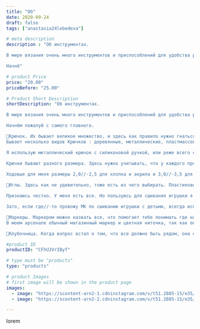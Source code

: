 ```yaml
---
title: "Об"
date: 2020-09-24
draft: false
tags: ["anastasia24lebedeva"]

# meta description
description : "Об инструментах.

В мире вязания очень много инструментов и приспособлений для удобства работы. Сегодня я познакомлю вас с теми, которыми пользуюсь сама.

Начнё"

# product Price
price: "20.00"
priceBefore: "25.00"

# Product Short Description
shortDescription: "Об инструментах.

В мире вязания очень много инструментов и приспособлений для удобства работы. Сегодня я познакомлю вас с теми, которыми пользуюсь сама.

Начнём пожалуй с самого главного.

📌Крючок. Их бывает великое множество, и здесь как правило нужно гнаться не за модой, а за удобством. 
Бывает несколько видов Крючков : деревянные, металлические, пластмассовые. С разными видами ручек (пластиковые, деревянные, силиконовые), крючки с изогнутыми ручками или вообще без них, то есть состоит из того же материала что и сам крючок. Даже со съёмной ручкой, которая используется как колпачок у ручки, что очень хорошо если вы берете его куда//-то  с собой. Так вы защищаете и себя и крючок.

Я использую металлический крючок с силиконовой ручкой, или реже всего с пластиковой. Они удобны для меня шириной ручки.

Крючки бывают разного размера. Здесь нужно учитывать, что у каждого производителя форма головки своя, а значит и диаметр разный.
 
Ходовые для меня размеры 2,0//-2,5 для хлопка и акрила и 3,0//-3,5 для плюша. Обычно пользуюсь одной фирмой, но бывают исключения. 

📌Иглы. Здесь как не удивительно, тоже есть из чего выбирать. Пластиковые или металлические, длинные или короткие, с широким ушком или нет, изогнутое или обычное острие.

Признаюсь честно. У меня есть все. Но пользуюсь для сшивания игрушки я только двумя видами. Для сшивания игрушек использую металлическую иглу среднего размера с широким ушком. Для оформления одежды и мордочки использую длинную швейную иглу.

Зато, если где//-то провожу МК по сшиванию игрушки с детьми, всегда использую пластиковую иглу. Это безопасно.

📌Маркеры. Маркером можно назвать все, что помогает тебе понимать где начало/конец ряда. Бывают разные маркеры: от производителя (пластиковые булавочки), различные булавки, бусины на креплении. 
В моем арсенале обычный магазинный маркер и цветная ниточка, так как она помогает отслеживать ровность ряда на протяжении всего вязания детали.

📌Клубочница. Когда вопрос встал о том, что все должно быть рядом, она стала настоящим другом и помощником. Это не только удобный инструмент, но и аксессуар для фото. А сколько бывает видов клубочниц... Можно отдельный пост писать про них)"

#product ID
productID: "CFhUJVrIByf"

# type must be "products"
type: "products"

# product Images
# first image will be shown in the product page
images:
  - image: "https://scontent-arn2-1.cdninstagram.com/v/t51.2885-15/e35/120036020_331367321424130_1854004756711870818_n.jpg?_nc_ht=scontent-arn2-1.cdninstagram.com&_nc_cat=110&_nc_ohc=9EjjSgNZFiYAX-a6DIm&se=8&tp=1&oh=9b81d820f016201289b3610ace77b6b8&oe=605C7D67&ig_cache_key=MjQwNTI5MjI3MTE1NDE2MTc0MQ%3D%3D.2"
  - image: "https://scontent-arn2-2.cdninstagram.com/v/t51.2885-15/e35/120197888_2634140610158969_5484336114769601610_n.jpg?_nc_ht=scontent-arn2-2.cdninstagram.com&_nc_cat=105&_nc_ohc=fQCu6IIGyDoAX-g7zEk&se=7&tp=1&oh=b97e7dbd74d86e26e3a8c11828567746&oe=605B2EC7&ig_cache_key=MjQwNTI5MjI3MTE0NTY5NDQ0MA%3D%3D.2"

---
```

lorem
